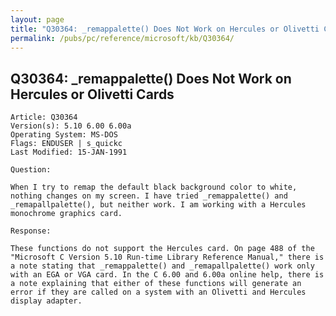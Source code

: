 ```yaml
---
layout: page
title: "Q30364: _remappalette() Does Not Work on Hercules or Olivetti Cards"
permalink: /pubs/pc/reference/microsoft/kb/Q30364/
---
```


## Q30364: _remappalette() Does Not Work on Hercules or Olivetti Cards

	Article: Q30364
	Version(s): 5.10 6.00 6.00a
	Operating System: MS-DOS
	Flags: ENDUSER | s_quickc
	Last Modified: 15-JAN-1991
	
	Question:
	
	When I try to remap the default black background color to white,
	nothing changes on my screen. I have tried _remappalette() and
	_remapallpalette(), but neither work. I am working with a Hercules
	monochrome graphics card.
	
	Response:
	
	These functions do not support the Hercules card. On page 488 of the
	"Microsoft C Version 5.10 Run-time Library Reference Manual," there is
	a note stating that _remappalette() and _remapallpalette() work only
	with an EGA or VGA card. In the C 6.00 and 6.00a online help, there is
	a note explaining that either of these functions will generate an
	error if they are called on a system with an Olivetti and Hercules
	display adapter.
